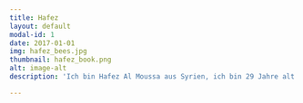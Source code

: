 ```yaml
---
title: Hafez
layout: default
modal-id: 1
date: 2017-01-01
img: hafez_bees.jpg
thumbnail: hafez_book.png
alt: image-alt
description: 'Ich bin Hafez Al Moussa aus Syrien, ich bin 29 Jahre alt. Seit März 2017 ich beschäftige mich sehr gerne mit Townbee. Ich finde es ist ein tolles Projekt. Ich habe viel gelernt über die Bienen und habe freundliche Freunde kennen gelernt. Ich fühle mich traurig, dass viele Bienen jedes Jahr sterben und durch Townbee kann ich viel über dieses Problem erfahren.'

---
```

